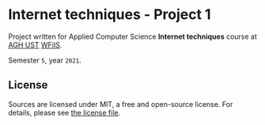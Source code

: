 # Internet techniques - Project 1

Project written for Applied Computer Science **Internet techniques** course at [AGH UST](https://www.agh.edu.pl/en) [WFiIS](https://www.fis.agh.edu.pl/en/).

Semester `5`, year `2021`.

## License

Sources are licensed under MIT, a free and open-source license. For details, please see [the license file](LICENSE.md).
